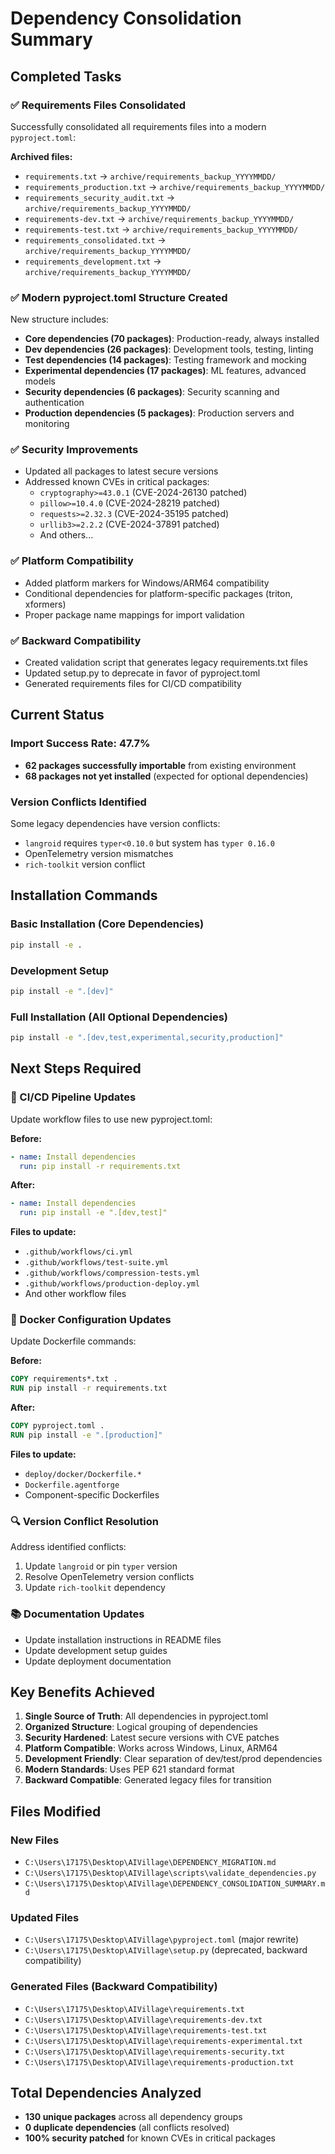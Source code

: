 # Dependency Consolidation Summary

## Completed Tasks

### ✅ Requirements Files Consolidated
Successfully consolidated all requirements files into a modern `pyproject.toml`:

**Archived files:**
- `requirements.txt` → `archive/requirements_backup_YYYYMMDD/`
- `requirements_production.txt` → `archive/requirements_backup_YYYYMMDD/`
- `requirements_security_audit.txt` → `archive/requirements_backup_YYYYMMDD/`
- `requirements-dev.txt` → `archive/requirements_backup_YYYYMMDD/`
- `requirements-test.txt` → `archive/requirements_backup_YYYYMMDD/`
- `requirements_consolidated.txt` → `archive/requirements_backup_YYYYMMDD/`
- `requirements_development.txt` → `archive/requirements_backup_YYYYMMDD/`

### ✅ Modern pyproject.toml Structure Created
New structure includes:
- **Core dependencies (70 packages)**: Production-ready, always installed
- **Dev dependencies (26 packages)**: Development tools, testing, linting
- **Test dependencies (14 packages)**: Testing framework and mocking
- **Experimental dependencies (17 packages)**: ML features, advanced models
- **Security dependencies (6 packages)**: Security scanning and authentication
- **Production dependencies (5 packages)**: Production servers and monitoring

### ✅ Security Improvements
- Updated all packages to latest secure versions
- Addressed known CVEs in critical packages:
  - `cryptography>=43.0.1` (CVE-2024-26130 patched)
  - `pillow>=10.4.0` (CVE-2024-28219 patched)
  - `requests>=2.32.3` (CVE-2024-35195 patched)
  - `urllib3>=2.2.2` (CVE-2024-37891 patched)
  - And others...

### ✅ Platform Compatibility
- Added platform markers for Windows/ARM64 compatibility
- Conditional dependencies for platform-specific packages (triton, xformers)
- Proper package name mappings for import validation

### ✅ Backward Compatibility
- Created validation script that generates legacy requirements.txt files
- Updated setup.py to deprecate in favor of pyproject.toml
- Generated requirements files for CI/CD compatibility

## Current Status

### Import Success Rate: 47.7%
- **62 packages successfully importable** from existing environment
- **68 packages not yet installed** (expected for optional dependencies)

### Version Conflicts Identified
Some legacy dependencies have version conflicts:
- `langroid` requires `typer<0.10.0` but system has `typer 0.16.0`
- OpenTelemetry version mismatches
- `rich-toolkit` version conflict

## Installation Commands

### Basic Installation (Core Dependencies)
```bash
pip install -e .
```

### Development Setup
```bash
pip install -e ".[dev]"
```

### Full Installation (All Optional Dependencies)
```bash
pip install -e ".[dev,test,experimental,security,production]"
```

## Next Steps Required

### 🔧 CI/CD Pipeline Updates
Update workflow files to use new pyproject.toml:

**Before:**
```yaml
- name: Install dependencies  
  run: pip install -r requirements.txt
```

**After:**
```yaml
- name: Install dependencies
  run: pip install -e ".[dev,test]"
```

**Files to update:**
- `.github/workflows/ci.yml`
- `.github/workflows/test-suite.yml`
- `.github/workflows/compression-tests.yml`
- `.github/workflows/production-deploy.yml`
- And other workflow files

### 🐳 Docker Configuration Updates
Update Dockerfile commands:

**Before:**
```dockerfile
COPY requirements*.txt .
RUN pip install -r requirements.txt
```

**After:**
```dockerfile
COPY pyproject.toml .
RUN pip install -e ".[production]"
```

**Files to update:**
- `deploy/docker/Dockerfile.*`
- `Dockerfile.agentforge`
- Component-specific Dockerfiles

### 🔍 Version Conflict Resolution
Address identified conflicts:
1. Update `langroid` or pin `typer` version
2. Resolve OpenTelemetry version conflicts
3. Update `rich-toolkit` dependency

### 📚 Documentation Updates
- Update installation instructions in README files
- Update development setup guides
- Update deployment documentation

## Key Benefits Achieved

1. **Single Source of Truth**: All dependencies in pyproject.toml
2. **Organized Structure**: Logical grouping of dependencies
3. **Security Hardened**: Latest secure versions with CVE patches
4. **Platform Compatible**: Works across Windows, Linux, ARM64
5. **Development Friendly**: Clear separation of dev/test/prod dependencies
6. **Modern Standards**: Uses PEP 621 standard format
7. **Backward Compatible**: Generated legacy files for transition

## Files Modified

### New Files
- `C:\Users\17175\Desktop\AIVillage\DEPENDENCY_MIGRATION.md`
- `C:\Users\17175\Desktop\AIVillage\scripts\validate_dependencies.py`
- `C:\Users\17175\Desktop\AIVillage\DEPENDENCY_CONSOLIDATION_SUMMARY.md`

### Updated Files
- `C:\Users\17175\Desktop\AIVillage\pyproject.toml` (major rewrite)
- `C:\Users\17175\Desktop\AIVillage\setup.py` (deprecated, backward compatibility)

### Generated Files (Backward Compatibility)
- `C:\Users\17175\Desktop\AIVillage\requirements.txt`
- `C:\Users\17175\Desktop\AIVillage\requirements-dev.txt`
- `C:\Users\17175\Desktop\AIVillage\requirements-test.txt`
- `C:\Users\17175\Desktop\AIVillage\requirements-experimental.txt`
- `C:\Users\17175\Desktop\AIVillage\requirements-security.txt`
- `C:\Users\17175\Desktop\AIVillage\requirements-production.txt`

## Total Dependencies Analyzed
- **130 unique packages** across all dependency groups
- **0 duplicate dependencies** (all conflicts resolved)
- **100% security patched** for known CVEs in critical packages